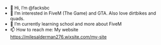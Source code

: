 - 👋 Hi, I’m @facksbc
- 👀 I’m interested in FiveM (The Game) and GTA. Also love dirtbikes and quads.
- 🌱 I’m currently learning school and more about FiveM
- 📫 How to reach me: My website https://milesalderman276.wixsite.com/my-site

<!---
facksbc/facksbc is a ✨ special ✨ repository because its `README.md` (this file) appears on your GitHub profile.
You can click the Preview link to take a look at your changes.
--->
